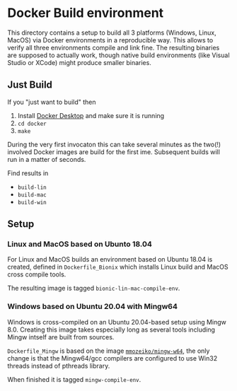 # Docker Build environment

This directory contains a setup to build all 3 platforms
(Windows, Linux, MacOS) via Docker environments in a
reproducible way. This allows to verify all three environments
compile and link fine. The resulting binaries are supposed
to actually work, though native build environments
(like Visual Studio or XCode) might produce smaller binaries.

## Just Build

If you "just want to build" then

1. Install [Docker Desktop](https://www.docker.com/products/docker-desktop)
   and make sure it is running
2. `cd docker`
3. `make`

During the very first invocaton this can take several minutes
as the two(!) involved Docker images are build for the first ime.
Subsequent builds will run in a matter of seconds.

Find results in

- `build-lin`
- `build-mac`
- `build-win`

## Setup

### Linux and MacOS based on Ubunto 18.04

For Linux and MacOS builds an environment based on Ubuntu 18.04
is created, defined in `Dockerfile_Bionix` which installs
Linux build and MacOS cross compile tools.

The resulting image is tagged `bionic-lin-mac-compile-env`.

### Windows based on Ubuntu 20.04 with Mingw64

Windows is cross-compiled on an Ubuntu 20.04-based setup
using Mingw 8.0. Creating this image takes especially long
as several tools including Mingw intself are built from sources.

`Dockerfile_Mingw` is based on the image
[`mmozeiko/mingw-w64`](https://hub.docker.com/r/mmozeiko/mingw-w64),
the only change is that the Mingw64/gcc compilers are configured
to use Win32 threads instead of pthreads library.

When finished it is tagged `mingw-compile-env`.
